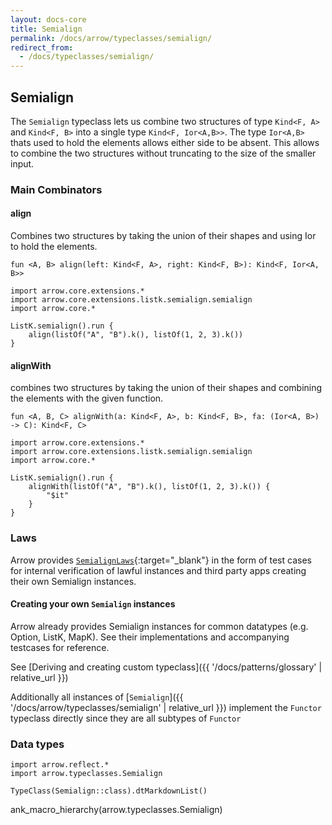 ```yaml
---
layout: docs-core
title: Semialign
permalink: /docs/arrow/typeclasses/semialign/
redirect_from:
  - /docs/typeclasses/semialign/
---
```


## Semialign




The `Semialign` typeclass lets us combine two structures of type `Kind<F, A>` and `Kind<F, B>`
into a single type `Kind<F, Ior<A,B>>`.
The type `Ior<A,B>` thats used to hold the elements allows either side to be absent. This allows to combine the two structures
without truncating to the size of the smaller input.

### Main Combinators

#### align

Combines two structures by taking the union of their shapes and using Ior to hold the elements.

`fun <A, B> align(left: Kind<F, A>, right: Kind<F, B>): Kind<F, Ior<A, B>>`

```kotlin:ank
import arrow.core.extensions.*
import arrow.core.extensions.listk.semialign.semialign
import arrow.core.*

ListK.semialign().run {
    align(listOf("A", "B").k(), listOf(1, 2, 3).k())
}
```

#### alignWith

combines two structures by taking the union of their shapes and combining the elements with the given function.

`fun <A, B, C> alignWith(a: Kind<F, A>, b: Kind<F, B>, fa: (Ior<A, B>) -> C): Kind<F, C>`

```kotlin:ank
import arrow.core.extensions.*
import arrow.core.extensions.listk.semialign.semialign
import arrow.core.*

ListK.semialign().run {
    alignWith(listOf("A", "B").k(), listOf(1, 2, 3).k()) {
        "$it"
    }
}
```

### Laws

Arrow provides [`SemialignLaws`][functor_laws_source]{:target="_blank"} in the form of test cases for internal verification of lawful instances and third party apps creating their own Semialign instances.

#### Creating your own `Semialign` instances

Arrow already provides Semialign instances for common datatypes (e.g. Option, ListK, MapK). See their implementations
and accompanying testcases for reference.

See [Deriving and creating custom typeclass]({{ '/docs/patterns/glossary' | relative_url }})

Additionally all instances of [`Semialign`]({{ '/docs/arrow/typeclasses/semialign' | relative_url }}) implement the `Functor` typeclass directly
since they are all subtypes of `Functor`

### Data types

```kotlin:ank:replace
import arrow.reflect.*
import arrow.typeclasses.Semialign

TypeClass(Semialign::class).dtMarkdownList()
```

ank_macro_hierarchy(arrow.typeclasses.Semialign)

[functor_source]: https://github.com/arrow-kt/arrow/blob/master/modules/core/arrow-typeclasses/src/main/kotlin/arrow/typeclasses/Semialign.kt
[functor_laws_source]: https://github.com/arrow-kt/arrow/blob/master/modules/core/arrow-test/src/main/kotlin/arrow/test/laws/SemialignLaws.kt
